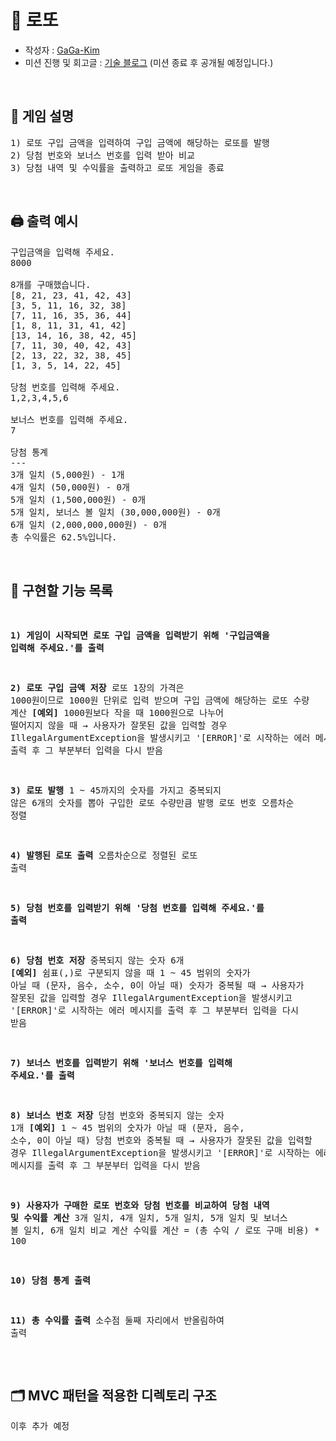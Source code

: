 <h1> 🎰 로또 </h1>

- 작성자 : [GaGa-Kim](https://github.com/GaGa-Kim/java-lotto-6/tree/GaGa-Kim)
- 미션 진행 및 회고글 : [기술 블로그](https://gaga-kim.tistory.com/1677) (미션 종료 후 공개될 예정입니다.)

<br>

<h2> 📍 게임 설명 </h2>
<pre>
1) 로또 구입 금액을 입력하여 구입 금액에 해당하는 로또를 발행
2) 당첨 번호와 보너스 번호를 입력 받아 비교
3) 당첨 내역 및 수익률을 출력하고 로또 게임을 종료
</pre>

<br>

<h2> 🖨 출력 예시 </h2>

<pre>
구입금액을 입력해 주세요.
8000

8개를 구매했습니다.
[8, 21, 23, 41, 42, 43]
[3, 5, 11, 16, 32, 38]
[7, 11, 16, 35, 36, 44]
[1, 8, 11, 31, 41, 42]
[13, 14, 16, 38, 42, 45]
[7, 11, 30, 40, 42, 43]
[2, 13, 22, 32, 38, 45]
[1, 3, 5, 14, 22, 45]

당첨 번호를 입력해 주세요.
1,2,3,4,5,6

보너스 번호를 입력해 주세요.
7

당첨 통계
---
3개 일치 (5,000원) - 1개
4개 일치 (50,000원) - 0개
5개 일치 (1,500,000원) - 0개
5개 일치, 보너스 볼 일치 (30,000,000원) - 0개
6개 일치 (2,000,000,000원) - 0개
총 수익률은 62.5%입니다.
</pre>

<br>

<h2> 📄 구현할 기능 목록 </h2>
<pre>

**1) 게임이 시작되면 로또 구입 금액을 입력받기 위해 '구입금액을 입력해 주세요.'를 출력**

**2) 로또 구입 금액 저장**
로또 1장의 가격은 1000원이므로 1000원 단위로 입력 받으며 구입 금액에 해당하는 로또 수량 계산
**[예외]**
1000원보다 작을 때
1000원으로 나누어 떨어지지 않을 때
→ 사용자가 잘못된 값을 입력할 경우 IllegalArgumentException을 발생시키고
'[ERROR]'로 시작하는 에러 메시지를 출력 후 그 부분부터 입력을 다시 받음

**3) 로또 발행**
1 ~ 45까지의 숫자를 가지고 중복되지 않은 6개의 숫자를 뽑아 구입한 로또 수량만큼 발행
로또 번호 오름차순 정렬

**4) 발행된 로또 출력**
오름차순으로 정렬된 로또 출력

**5) 당첨 번호를 입력받기 위해 '당첨 번호를 입력해 주세요.'를 출력**

**6) 당첨 번호 저장**
중복되지 않는 숫자 6개
**[예외]**
쉼표(,)로 구분되지 않을 때
1 ~ 45 범위의 숫자가 아닐 때 (문자, 음수, 소수, 0이 아닐 때)
숫자가 중복될 때
→ 사용자가 잘못된 값을 입력할 경우 IllegalArgumentException을 발생시키고
'[ERROR]'로 시작하는 에러 메시지를 출력 후 그 부분부터 입력을 다시 받음

**7) 보너스 번호를 입력받기 위해 '보너스 번호를 입력해 주세요.'를 출력**

**8) 보너스 번호 저장**
당첨 번호와 중복되지 않는 숫자 1개
**[예외]**
1 ~ 45 범위의 숫자가 아닐 때 (문자, 음수, 소수, 0이 아닐 때)
당첨 번호와 중복될 때
→ 사용자가 잘못된 값을 입력할 경우 IllegalArgumentException을 발생시키고
'[ERROR]'로 시작하는 에러 메시지를 출력 후 그 부분부터 입력을 다시 받음

**9) 사용자가 구매한 로또 번호와 당첨 번호를 비교하여 당첨 내역 및 수익률 계산**
3개 일치, 4개 일치, 5개 일치, 5개 일치 및 보너스 볼 일치, 6개 일치 비교 계산
수익률 계산 = (총 수익 / 로또 구매 비용) * 100

**10) 당첨 통계 출력**

**11) 총 수익률 출력**
소수점 둘째 자리에서 반올림하여 출력
</pre>
<br>

<h2> 🗂 MVC 패턴을 적용한 디렉토리 구조 </h2>

<pre>
이후 추가 예정
</pre>